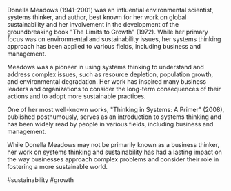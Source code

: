 Donella Meadows (1941-2001) was an influential environmental scientist, systems thinker, and author, best known for her work on global sustainability and her involvement in the development of the groundbreaking book "The Limits to Growth" (1972). While her primary focus was on environmental and sustainability issues, her systems thinking approach has been applied to various fields, including business and management.

Meadows was a pioneer in using systems thinking to understand and address complex issues, such as resource depletion, population growth, and environmental degradation. Her work has inspired many business leaders and organizations to consider the long-term consequences of their actions and to adopt more sustainable practices.

One of her most well-known works, "Thinking in Systems: A Primer" (2008), published posthumously, serves as an introduction to systems thinking and has been widely read by people in various fields, including business and management.

While Donella Meadows may not be primarily known as a business thinker, her work on systems thinking and sustainability has had a lasting impact on the way businesses approach complex problems and consider their role in fostering a more sustainable world.

<!-- Keywords -->
#sustainability #growth
<!-- /Keywords -->
